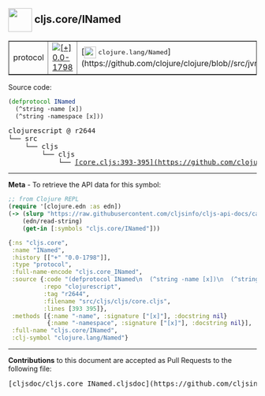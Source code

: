 ## <img width="48px" valign="middle" src="http://i.imgur.com/Hi20huC.png"> cljs.core/INamed

 <table border="1">
<tr>

<td>protocol</td>
<td><a href="https://github.com/cljsinfo/cljs-api-docs/tree/0.0-1798"><img valign="middle" alt="[+] 0.0-1798" src="https://img.shields.io/badge/+-0.0--1798-lightgrey.svg"></a> </td>
<td>
[<img height="24px" valign="middle" src="http://i.imgur.com/1GjPKvB.png"> <samp>clojure.lang/Named</samp>](https://github.com/clojure/clojure/blob//src/jvm/clojure/lang/Named.java)
</td>
</tr>
</table>






Source code:

```clj
(defprotocol INamed
  (^string -name [x])
  (^string -namespace [x]))
```

 <pre>
clojurescript @ r2644
└── src
    └── cljs
        └── cljs
            └── <ins>[core.cljs:393-395](https://github.com/clojure/clojurescript/blob/r2644/src/cljs/cljs/core.cljs#L393-L395)</ins>
</pre>


---

__Meta__ - To retrieve the API data for this symbol:

```clj
;; from Clojure REPL
(require '[clojure.edn :as edn])
(-> (slurp "https://raw.githubusercontent.com/cljsinfo/cljs-api-docs/catalog/cljs-api.edn")
    (edn/read-string)
    (get-in [:symbols "cljs.core/INamed"]))
```

```clj
{:ns "cljs.core",
 :name "INamed",
 :history [["+" "0.0-1798"]],
 :type "protocol",
 :full-name-encode "cljs.core_INamed",
 :source {:code "(defprotocol INamed\n  (^string -name [x])\n  (^string -namespace [x]))",
          :repo "clojurescript",
          :tag "r2644",
          :filename "src/cljs/cljs/core.cljs",
          :lines [393 395]},
 :methods [{:name "-name", :signature ["[x]"], :docstring nil}
           {:name "-namespace", :signature ["[x]"], :docstring nil}],
 :full-name "cljs.core/INamed",
 :clj-symbol "clojure.lang/Named"}

```

---

__Contributions__ to this document are accepted as Pull Requests to the following file:

 <pre>
[cljsdoc/cljs.core_INamed.cljsdoc](https://github.com/cljsinfo/cljs-api-docs/blob/master/cljsdoc/cljs.core_INamed.cljsdoc)
</pre>


